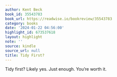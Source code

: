 ```yaml
---
author: Kent Beck
book_id: 35543783
book_url: https://readwise.io/bookreview/35543783
category: books
date: '2024-01-22 04:56:00'
highlight_id: 673537618
layout: highlight
note: ''
source: kindle
source_url: null
title: Tidy First?
---
```


Tidy first? Likely yes. Just enough. You’re worth it.